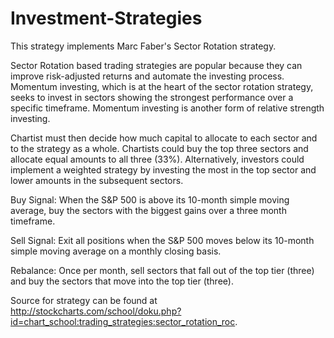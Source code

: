 # Investment-Strategies

This strategy implements Marc Faber's Sector Rotation strategy.
 
Sector Rotation based trading strategies are popular because they can 
improve risk-adjusted returns and automate the investing process. Momentum 
investing, which is at the heart of the sector rotation strategy, seeks to 
invest in sectors showing the strongest performance over a specific timeframe. 
Momentum investing is another form of relative strength investing.   

Chartist must then decide how much capital to allocate to each sector and to the strategy as a whole. Chartists could buy the top three sectors and allocate equal amounts to all three (33%). Alternatively, investors could implement a weighted strategy by investing the most in the top sector and lower amounts in the subsequent sectors.

Buy Signal: When the S&P 500 is above its 10-month simple moving average, buy the sectors with the biggest gains over a three month timeframe.

Sell Signal: Exit all positions when the S&P 500 moves below its 10-month simple moving average on a monthly closing basis.

Rebalance: Once per month, sell sectors that fall out of the top tier (three) and buy the sectors that move into the top tier (three).

Source for strategy can be found at http://stockcharts.com/school/doku.php?id=chart_school:trading_strategies:sector_rotation_roc.
